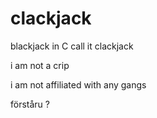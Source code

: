 # clackjack
blackjack in C call it clackjack

i am not a crip 

i am not affiliated with any gangs

förståru ?
